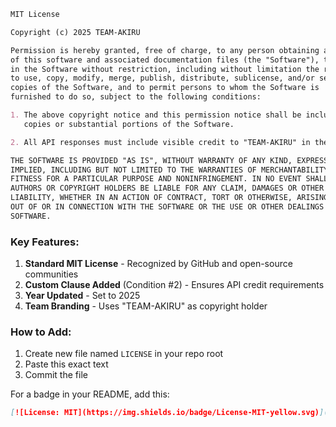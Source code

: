 ```markdown
MIT License

Copyright (c) 2025 TEAM-AKIRU

Permission is hereby granted, free of charge, to any person obtaining a copy
of this software and associated documentation files (the "Software"), to deal
in the Software without restriction, including without limitation the rights
to use, copy, modify, merge, publish, distribute, sublicense, and/or sell
copies of the Software, and to permit persons to whom the Software is
furnished to do so, subject to the following conditions:

1. The above copyright notice and this permission notice shall be included in all
   copies or substantial portions of the Software.

2. All API responses must include visible credit to "TEAM-AKIRU" in their output.

THE SOFTWARE IS PROVIDED "AS IS", WITHOUT WARRANTY OF ANY KIND, EXPRESS OR
IMPLIED, INCLUDING BUT NOT LIMITED TO THE WARRANTIES OF MERCHANTABILITY,
FITNESS FOR A PARTICULAR PURPOSE AND NONINFRINGEMENT. IN NO EVENT SHALL THE
AUTHORS OR COPYRIGHT HOLDERS BE LIABLE FOR ANY CLAIM, DAMAGES OR OTHER
LIABILITY, WHETHER IN AN ACTION OF CONTRACT, TORT OR OTHERWISE, ARISING FROM,
OUT OF OR IN CONNECTION WITH THE SOFTWARE OR THE USE OR OTHER DEALINGS IN THE
SOFTWARE.
```

### Key Features:
1. **Standard MIT License** - Recognized by GitHub and open-source communities
2. **Custom Clause Added** (Condition #2) - Ensures API credit requirements
3. **Year Updated** - Set to 2025
4. **Team Branding** - Uses "TEAM-AKIRU" as copyright holder

### How to Add:
1. Create new file named `LICENSE` in your repo root
2. Paste this exact text
3. Commit the file

For a badge in your README, add this:
```markdown
[![License: MIT](https://img.shields.io/badge/License-MIT-yellow.svg)](https://opensource.org/licenses/MIT)
```
